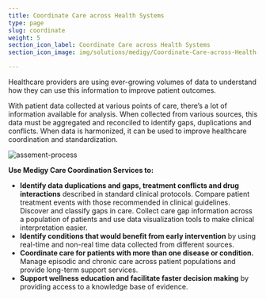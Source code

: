 ```yaml
---
title: Coordinate Care across Health Systems
type: page
slug: coordinate
weight: 5
section_icon_label: Coordinate Care across Health Systems
section_icon_image: img/solutions/medigy/Coordinate-Care-across-Health-Systems.png

---
```

 	
 
Healthcare providers are using ever-growing volumes of data to understand how they can use this information to improve patient outcomes.

With patient data collected at various points of care, there’s a lot of information available for analysis. When collected from various sources, this data must be aggregated and reconciled to identify gaps, duplications and conflicts. When data is harmonized, it can be used to improve healthcare coordination and standardization.

 ![assement-process](img/solutions/medigy/Coordinate-Care-across-Health-Systems.jpg#center)

 **Use Medigy Care Coordination Services to:**
 
* **Identify data duplications and gaps, treatment conflicts and drug interactions** described in standard clinical protocols. Compare patient treatment events with those recommended in clinical guidelines. Discover and classify gaps in care. Collect care gap information across a population of patients and use data visualization tools to make clinical interpretation easier.
* **Identify conditions that would benefit from early intervention** by using real-time and non-real time data collected from different sources. 
* **Coordinate care for patients with more than one disease or condition.** Manage episodic and chronic care across patient populations and provide long-term support services. 
* **Support wellness education and facilitate faster decision making** by providing access to a knowledge base of evidence. 
 



 
 